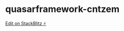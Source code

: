# quasarframework-cntzem

[Edit on StackBlitz ⚡️](https://stackblitz.com/edit/quasarframework-cntzem)